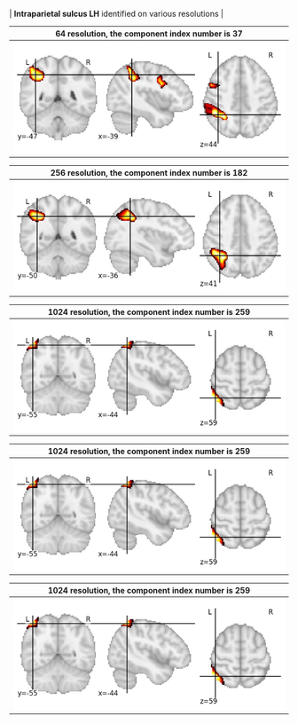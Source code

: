 


| **Intraparietal sulcus LH** identified on various resolutions |

| 64 resolution, the component index number is 37|  
|:---:|  
| ![Component 64](../64/final/37.jpg "From component 64: Intraparietal sulcus LH") |

| 256 resolution, the component index number is 182|  
|:---:|  
| ![Component 256](../256/final/182.jpg "From component 256: Intraparietal sulcus LH") |

| 1024 resolution, the component index number is 259|  
|:---:|  
| ![Component 1024](../1024/final/259.jpg "From component 1024: Intraparietal sulcus LH") |

| 1024 resolution, the component index number is 259|  
|:---:|  
| ![Component 1024](../1024/final/259.jpg "From component 1024: Intraparietal sulcus LH") |

| 1024 resolution, the component index number is 259|  
|:---:|  
| ![Component 1024](../1024/final/259.jpg "From component 1024: Intraparietal sulcus LH") |